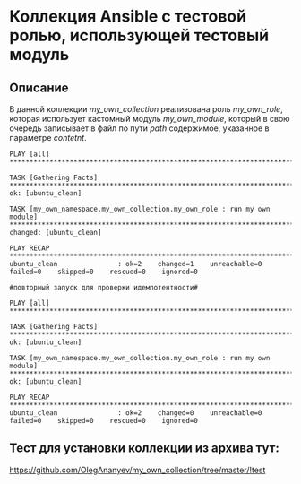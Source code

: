 Коллекция Ansible с тестовой ролью, использующей тестовый модуль
=========
Описание
---
В данной коллекции *my_own_collection* реализована роль *my_own_role*, которая использует кастомный модуль *my_own_module*, который в свою очередь записывает в файл по пути *path* содержимое, указанное в параметре *contetnt*.

```
PLAY [all] ***********************************************************************

TASK [Gathering Facts] ***********************************************************************
ok: [ubuntu_clean]

TASK [my_own_namespace.my_own_collection.my_own_role : run my own module] ***********************************************************************
changed: [ubuntu_clean]

PLAY RECAP ***********************************************************************
ubuntu_clean               : ok=2    changed=1    unreachable=0    failed=0    skipped=0    rescued=0    ignored=0

#повторный запуск для проверки идемпотентности#

PLAY [all] ***********************************************************************

TASK [Gathering Facts] ***********************************************************************
ok: [ubuntu_clean]

TASK [my_own_namespace.my_own_collection.my_own_role : run my own module] ***********************************************************************
ok: [ubuntu_clean]

PLAY RECAP ***********************************************************************
ubuntu_clean               : ok=2    changed=0    unreachable=0    failed=0    skipped=0    rescued=0    ignored=0

```

Тест для установки коллекции из архива тут:
---
https://github.com/OlegAnanyev/my_own_collection/tree/master/!test

